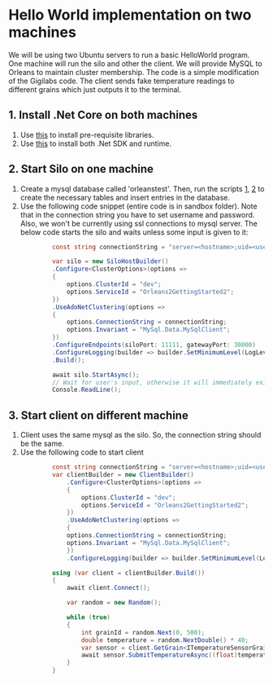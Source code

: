 # Hello World implementation on two machines

We will be using two Ubuntu servers to run a basic HelloWorld program. One machine will run the silo and other the client. We will provide MySQL to Orleans to maintain cluster membership. The code is a simple modification of the Gigilabs code. The client sends fake temperature readings to different grains which just outputs it to the terminal.

## 1. Install .Net Core on both machines
1. Use [this](https://docs.microsoft.com/en-us/dotnet/core/linux-prerequisites?tabs=netcore2x#linux-distribution-dependencies) to install pre-requisite libraries.
2. Use [this](https://docs.microsoft.com/en-us/dotnet/core/linux-prerequisites?tabs=netcore2x#install-net-core-for-supported-ubuntu-and-linux-mint-distributionsversions-64-bit) to install both .Net SDK and runtime.

## 2. Start Silo on one machine

1. Create a mysql database called 'orleanstest'. Then, run the scripts [1](https://github.com/dotnet/orleans/blob/master/src/AdoNet/Shared/MySQL-Main.sql), [2](https://github.com/dotnet/orleans/blob/master/src/AdoNet/Orleans.Clustering.AdoNet/MySQL-Clustering.sql) to create the necessary tables and insert entries in the database.
2. Use the following code snippet (entire code is in sandbox folder). Note that in the connection string you have to set username and password. Also, we won't be currently using ssl connections to mysql server. The below code starts the silo and waits unless some input is given to it:
```C#
            const string connectionString = "server=<hostname>;uid=<username>;pwd=<password>;database=orleanstest;SslMode=none";

            var silo = new SiloHostBuilder()
            .Configure<ClusterOptions>(options =>
            {
                options.ClusterId = "dev";
                options.ServiceId = "Orleans2GettingStarted2";
            })
            .UseAdoNetClustering(options =>
            {
                options.ConnectionString = connectionString;
                options.Invariant = "MySql.Data.MySqlClient";
            })
            .ConfigureEndpoints(siloPort: 11111, gatewayPort: 30000)
            .ConfigureLogging(builder => builder.SetMinimumLevel(LogLevel.Warning).AddConsole())
            .Build();

            await silo.StartAsync();
            // Wait for user's input, otherwise it will immediately exit.
            Console.ReadLine();
``` 

## 3. Start client on different machine

1. Client uses the same mysql as the silo. So, the connection string should be the same. 
2. Use the following code to start client
```C#
            const string connectionString = "server=<hostname>;uid=<username>;pwd=<password>;database=orleanstest;SslMode=none";
            var clientBuilder = new ClientBuilder()
                .Configure<ClusterOptions>(options =>
                {
                    options.ClusterId = "dev";
                    options.ServiceId = "Orleans2GettingStarted2";
                })
                .UseAdoNetClustering(options =>
                { 
                options.ConnectionString = connectionString;
                options.Invariant = "MySql.Data.MySqlClient";
                })
                .ConfigureLogging(builder => builder.SetMinimumLevel(LogLevel.Warning).AddConsole());

            using (var client = clientBuilder.Build())
            {
                await client.Connect();

                var random = new Random();

                while (true)
                {
                    int grainId = random.Next(0, 500);
                    double temperature = random.NextDouble() * 40;
                    var sensor = client.GetGrain<ITemperatureSensorGrain>(grainId);
                    await sensor.SubmitTemperatureAsync((float)temperature);
                }
            }
```
